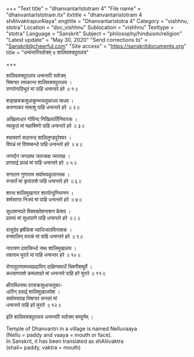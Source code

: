 +++
"Text title" = "dhanvantarIstotram 4"
"File name" = "dhanvantarIstotram.itx"
itxtitle = "dhanvantaristotram 4 shAlivaktrapurAlaya"
engtitle = "Dhanvantaristotra 4"
Category = "vishhnu, stotra"
Location = "doc_vishhnu"
Sublocation = "vishhnu"
Texttype = "stotra"
Language = "Sanskrit"
Subject = "philosophy/hinduism/religion"
"Latest update" = "May 30, 2020"
"Send corrections to" = "Sanskrit@cheerful.com"
"Site access" = "https://sanskritdocuments.org"
title = "धन्वन्तरिस्तोत्रम् ४ शालिवक्त्रपुरालय"

+++
  
 शालिवक्त्रपुरालय धन्वन्तरि स्तोत्रम्   
भिषग्वर रमाकान्त शालिवक्त्रपुरालय ।  
रागरोगादिभूतं मां पाहि धन्वन्तरे हरे ॥ १॥  
  
शङ्खचक्रसुधाकुम्भजलुकाधर माधव ।  
करुणाकर मामाशु पाहि धन्वन्तरे हरे ॥ २॥  
  
अखिलाधार गोविन्द निखिलार्तिनिवारक ।  
व्याकुलं मां महाविष्णो पाहि धन्वन्तरे हरे ॥ ३॥  
  
श्यामवर्ण सदानन्द शालितुण्डपुरेश्वर ।  
विपन्नं मां विश्वबन्धो पाहि धन्वन्तरे हरे ॥ ४॥  
  
जनार्द्दन जगन्नाथ जलजाक्ष ज्वरापह ।  
प्रणतार्द्र प्रपन्नं मां पाहि धन्वन्तरे हरे ॥ ५॥  
  
सनातन गुणाराम सर्वामयकुलान्तक ।  
रुजार्तं मां कृपाराशे पाहि धन्वन्तरे हरे ॥ ६॥  
  
शान्त शालिमुखागार शारदेन्दुनिभानन ।  
शर्मसागर निःस्वं मां पाहि धन्वन्तरे हरे ॥ ७॥  
  
सुधाशनपते विश्वक्लेशनाशन केशव ।  
प्रतप्तं मां सुधापाणे पाहि धन्वन्तरे हरे ॥ ८॥  
  
वासुदेव हृषीकेश व्याधिजातविनाशक ।  
वनमालिन् वराकं मां पाहि धन्वन्तरे हरे ॥ ९॥  
  
नारायण दयासिन्धो नाथ शालिमुखालय ।  
पद्मनाभ मुरारे मां पाहि धन्वन्तर हरे ॥ १०॥  
  
रोगातुराणामभयप्रदायिन् दाक्षिण्यवार्धे भिषगीशमूर्ते ।  
कल्याणराशे कमलापते मां धन्वन्तरे पाहि हरे मुरारे ॥ ११॥  
  
क्षीराब्धिनाथ दरचक्रसुधाजलूका-  
     धारिन् दयार्द्र शालिमुखालयेश ।  
सर्वामयापह भिषग्वर सन्ततं मां  
     धन्वन्तरे पाहि हरे मुरारे ॥ १२॥  
  
इति शालिवक्त्रपुरालय धन्वन्तरि स्तोत्रम् सम्पूर्णम् ।  
  
Temple of Dhanvantri in a village is named Nelluvaaya  
(Nellu = paddy and vaaya = mouth or face).  
In Sanskrit, it has been translated as shAliivaktra  
(shali= paddy, vaktra = mouth)  
  
